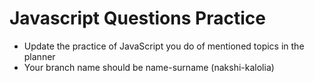 # Javascript Questions Practice

- Update the practice of JavaScript you do of mentioned topics in the planner
- Your branch name should be name-surname (nakshi-kalolia)
